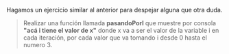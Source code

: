 Hagamos un ejercicio similar al anterior para despejar alguna que otra duda.

> Realizar una función llamada **pasandoPorI** que muestre por consola **"acá i tiene el valor de x"** donde x va a ser el valor de la variable i en cada iteración, por cada valor que va tomando i desde 0 hasta el numero 3.
